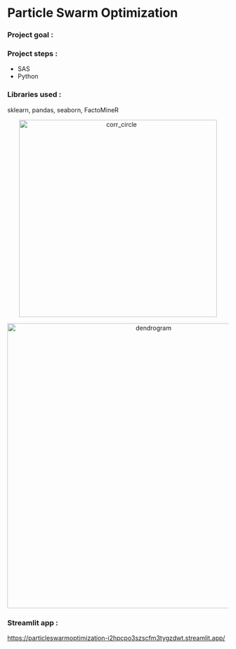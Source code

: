 # Particle Swarm Optimization

### Project goal : 

### Project steps :
- SAS
- Python

### Libraries used :
sklearn, pandas, seaborn, FactoMineR

<p align="center">
<img src="corr_circle.jpg" alt="corr_circle" width="450"/>
</p>
<p align="center">
<img src="dendrogram.jpg" alt="dendrogram" width="650"/>
</p>

### Streamlit app :
https://particleswarmoptimization-i2hpcpo3szscfm3tygzdwt.streamlit.app/
